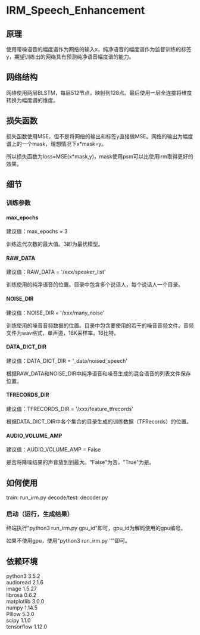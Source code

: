 # IRM_Speech_Enhancement
## 原理
使用带噪语音的幅度谱作为网络的输入x，纯净语音的幅度谱作为监督训练的标签y，期望训练出的网络具有预测纯净语音幅度谱的能力。
## 网络结构
网络使用两层BLSTM，每层512节点，映射到128点。最后使用一层全连接将维度转换为幅度谱的维度。
## 损失函数
损失函数使用MSE，但不是将网络的输出和标签y直接做MSE。网络的输出为幅度谱上的一个mask，理想情况下x\*mask=y。

所以损失函数为loss=MSE(x\*mask,y)，mask使用psm可以比使用irm取得更好的效果。
## 细节
### 训练参数
#### max_epochs
建议值：max_epochs = 3

训练迭代次数的最大值。3即为最优模型。
#### RAW_DATA
建议值：RAW_DATA = '/xxx/speaker_list'

训练使用的纯净语音的位置。目录中包含多个说话人，每个说话人一个目录。
#### NOISE_DIR
建议值：NOISE_DIR = '/xxx/many_noise'

训练使用的噪音音频数据的位置。目录中包含要使用的若干的噪音音频文件。音频文件为wav格式，单声道，16K采样率，16比特。
#### DATA_DICT_DIR
建议值：DATA_DICT_DIR = '_data/noised_speech'

根据RAW_DATA和NOISE_DIR中纯净语音和噪音生成的混合语音的列表文件保存位置。
#### TFRECORDS_DIR
建议值：TFRECORDS_DIR = '/xxx/feature_tfrecords'

根据DATA_DICT_DIR中各个集合的目录生成的训练数据（TFRecords）的位置。
#### AUDIO_VOLUME_AMP
建议值：AUDIO_VOLUME_AMP = False

是否将降噪结果的声音放到到最大。"False"为否，"True"为是。


## 如何使用
train: run_irm.py
decode/test: decoder.py


### 启动（运行，生成结果）
终端执行"python3 run_irm.py gpu_id"即可，gpu_id为解码使用的gpu编号。

如果不使用gpu，使用"python3 run_irm.py ''"即可。

## 依赖环境
python3             3.5.2<br>
audioread           2.1.6<br>
image               1.5.27<br>
librosa             0.6.2<br>
matplotlib          3.0.0<br>
numpy               1.14.5<br>
Pillow              5.3.0<br>
scipy               1.1.0<br>
tensorflow          1.12.0<br>
